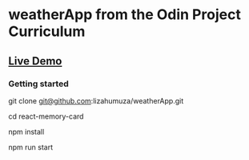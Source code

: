 # weatherApp from the Odin Project Curriculum
## [Live Demo](https://lizahumuza.github.io/weatherApp/)
### Getting started
git clone git@github.com:lizahumuza/weatherApp.git

cd react-memory-card

npm install

npm run start
